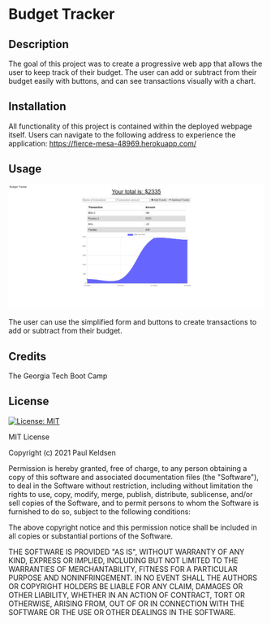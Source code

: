 # Budget Tracker

## Description

The goal of this project was to create a progressive web app that allows the user to keep track of their budget.  The user can add or subtract from their budget easily with buttons, and can see transactions visually with a chart.

## Installation

All functionality of this project is contained within the deployed webpage itself.  Users can navigate to the following address to experience the application:
https://fierce-mesa-48969.herokuapp.com/

## Usage

![screenshot](screenshot.png)

The user can use the simplified form and buttons to create transactions to add or subtract from their budget.

## Credits

The Georgia Tech Boot Camp

## License

[![License: MIT](https://img.shields.io/badge/License-MIT-yellow.svg)](https://opensource.org/licenses/MIT)


MIT License

Copyright (c) 2021 Paul Keldsen

Permission is hereby granted, free of charge, to any person obtaining a copy
of this software and associated documentation files (the "Software"), to deal
in the Software without restriction, including without limitation the rights
to use, copy, modify, merge, publish, distribute, sublicense, and/or sell
copies of the Software, and to permit persons to whom the Software is
furnished to do so, subject to the following conditions:

The above copyright notice and this permission notice shall be included in all
copies or substantial portions of the Software.

THE SOFTWARE IS PROVIDED "AS IS", WITHOUT WARRANTY OF ANY KIND, EXPRESS OR
IMPLIED, INCLUDING BUT NOT LIMITED TO THE WARRANTIES OF MERCHANTABILITY,
FITNESS FOR A PARTICULAR PURPOSE AND NONINFRINGEMENT. IN NO EVENT SHALL THE
AUTHORS OR COPYRIGHT HOLDERS BE LIABLE FOR ANY CLAIM, DAMAGES OR OTHER
LIABILITY, WHETHER IN AN ACTION OF CONTRACT, TORT OR OTHERWISE, ARISING FROM,
OUT OF OR IN CONNECTION WITH THE SOFTWARE OR THE USE OR OTHER DEALINGS IN THE
SOFTWARE.